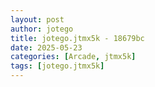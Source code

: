 ```yaml
---
layout: post
author: jotego
title: jotego.jtmx5k - 18679bc
date: 2025-05-23
categories: [Arcade, jtmx5k]
tags: [jotego.jtmx5k]
---
```


